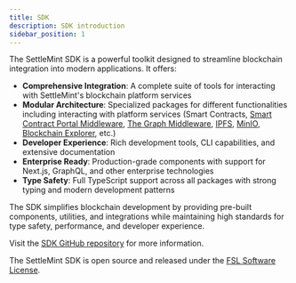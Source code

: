 ```yaml
---
title: SDK
description: SDK introduction
sidebar_position: 1
---
```


The SettleMint SDK is a powerful toolkit designed to streamline blockchain integration into modern applications. It offers:

- **Comprehensive Integration**: A complete suite of tools for interacting with SettleMint's blockchain platform services
- **Modular Architecture**: Specialized packages for different functionalities including interacting with platform services (Smart Contracts, [Smart Contract Portal Middleware](/building-with-settlemint/middleware), [The Graph Middleware](/building-with-settlemint/middleware), [IPFS](/building-with-settlemint/storage), [MinIO](/building-with-settlemint/storage), [Blockchain Explorer](/building-with-settlemint/insights), etc.)
- **Developer Experience**: Rich development tools, CLI capabilities, and extensive documentation
- **Enterprise Ready**: Production-grade components with support for Next.js, GraphQL, and other enterprise technologies
- **Type Safety**: Full TypeScript support across all packages with strong typing and modern development patterns

The SDK simplifies blockchain development by providing pre-built components, utilities, and integrations while maintaining high standards for type safety, performance, and developer experience.

Visit the [SDK GitHub repository](https://github.com/settlemint/sdk) for more information.

The SettleMint SDK is open source and released under the [FSL Software License](https://github.com/settlemint/sdk/blob/main/LICENSE).